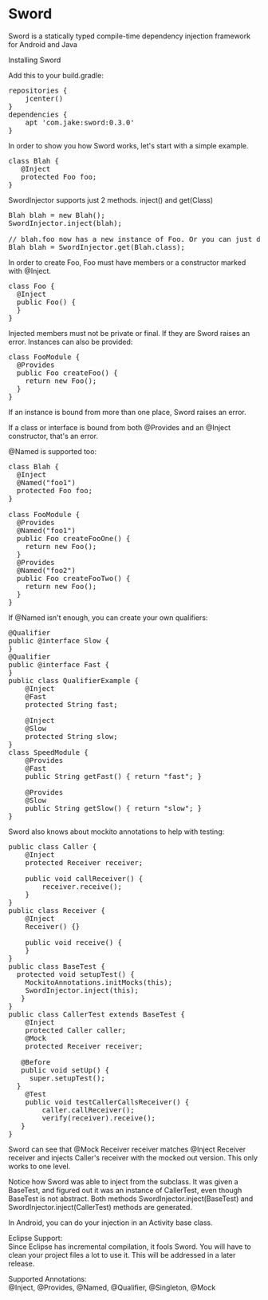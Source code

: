 # Sword
Sword is a statically typed compile-time dependency injection framework for Android and Java 

Installing Sword

Add this to your build.gradle:

<pre>
repositories {
	jcenter()
}
dependencies {
    apt 'com.jake:sword:0.3.0'
}
</pre>

In order to show you how Sword works, let's start with a simple example.

<pre>
class Blah {
   @Inject
   protected Foo foo;
}
</pre>
SwordInjector supports just 2 methods. inject() and get(Class)
<pre>
Blah blah = new Blah();
SwordInjector.inject(blah);

// blah.foo now has a new instance of Foo. Or you can just do:
Blah blah = SwordInjector.get(Blah.class);
</pre>
In order to create Foo, Foo must have members or a constructor marked with @Inject.

<pre>
class Foo {
  @Inject
  public Foo() {
  }
}
</pre>

Injected members must not be private or final. If they are Sword raises an error.
Instances can also be provided:

<pre>
class FooModule {
  @Provides
  public Foo createFoo() {
    return new Foo();
  }
}
</pre>

If an instance is bound from more than one place, Sword raises an error. 

If a class or interface is bound from both @Provides and an @Inject constructor, that's an error. 

@Named is supported too:
<pre>
class Blah {
  @Inject
  @Named("foo1")
  protected Foo foo;
}

class FooModule {
  @Provides
  @Named("foo1")
  public Foo createFooOne() {
    return new Foo();
  }
  @Provides
  @Named("foo2")
  public Foo createFooTwo() {
    return new Foo();
  }
}
</pre>

If @Named isn't enough, you can create your own qualifiers:
<pre>
@Qualifier
public @interface Slow {
}
@Qualifier
public @interface Fast {
}
public class QualifierExample {
	@Inject
	@Fast
	protected String fast;
	
	@Inject
	@Slow
	protected String slow;
}
class SpeedModule {
	@Provides
	@Fast
	public String getFast() { return "fast"; }
	
	@Provides
	@Slow
	public String getSlow() { return "slow"; }
}
</pre>
Sword also knows about mockito annotations to help with testing:
<pre>
public class Caller {
	@Inject
	protected Receiver receiver;
	
	public void callReceiver() {
		receiver.receive();
	}
}
public class Receiver {
	@Inject
	Receiver() {}

	public void receive() {
	}
}
public class BaseTest {
  protected void setupTest() {
	MockitoAnnotations.initMocks(this);
	SwordInjector.inject(this);
   }
}
public class CallerTest extends BaseTest {
	@Inject
	protected Caller caller;
	@Mock
	protected Receiver receiver;

   @Before
   public void setUp() {
     super.setupTest();
  }
	@Test
	public void testCallerCallsReceiver() {
		caller.callReceiver();
		verify(receiver).receive();
   }
}
</pre>

Sword can see that @Mock Receiver receiver matches @Inject Receiver receiver and injects Caller's receiver with the mocked out version. This only works to one level.

Notice how Sword was able to inject from the subclass. It was given a BaseTest, and figured out it was an instance of CallerTest, even though BaseTest is not abstract. Both methods SwordInjector.inject(BaseTest) and SwordInjector.inject(CallerTest) methods are generated.

In Android, you can do your injection in an Activity base class.


Eclipse Support:<br />
Since Eclipse has incremental compilation, it fools Sword. You will have to clean your project files a lot to use it. This will be addressed in a later release.

Supported Annotations:<br />
  @Inject, @Provides, @Named, @Qualifier, @Singleton, @Mock
